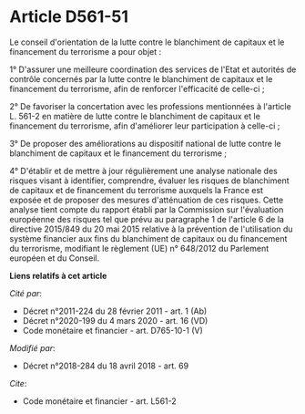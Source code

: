 # Article D561-51

Le conseil d'orientation de la lutte contre le blanchiment de capitaux et le financement du terrorisme a pour objet :

1° D'assurer une meilleure coordination des services de l'Etat et autorités de contrôle concernés par la lutte contre le
blanchiment de capitaux et le financement du terrorisme, afin de renforcer l'efficacité de celle-ci ;

2° De favoriser la concertation avec les professions mentionnées à l'article L. 561-2 en matière de lutte contre le
blanchiment de capitaux et le financement du terrorisme, afin d'améliorer leur participation à celle-ci ;

3° De proposer des améliorations au dispositif national de lutte contre le blanchiment de capitaux et le financement du
terrorisme ;

4° D'établir et de mettre à jour régulièrement une analyse nationale des risques visant à identifier, comprendre, évaluer les
risques de blanchiment de capitaux et de financement du terrorisme auxquels la France est exposée et de proposer des mesures
d'atténuation de ces risques. Cette analyse tient compte du rapport établi par la Commission sur l'évaluation européenne des
risques tel que prévu au paragraphe 1 de l'article 6 de la directive 2015/849 du 20 mai 2015 relative à la prévention de
l'utilisation du système financier aux fins du blanchiment de capitaux ou du financement du terrorisme, modifiant le
règlement (UE) n° 648/2012 du Parlement européen et du Conseil.

**Liens relatifs à cet article**

_Cité par_:

  - Décret n°2011-224 du 28 février 2011 - art. 1 (Ab)
  - Décret n°2020-199 du 4 mars 2020 - art. 16 (VD)
  - Code monétaire et financier - art. D765-10-1 (V)

_Modifié par_:

  - Décret n°2018-284 du 18 avril 2018 - art. 69

_Cite_:

  - Code monétaire et financier - art. L561-2

